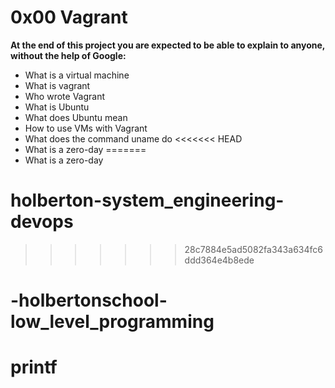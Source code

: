 # 0x00 Vagrant 

**At the end of this project you are expected to be able to explain to anyone, without the help of Google:**

- What is a virtual machine
- What is vagrant
- Who wrote Vagrant
- What is Ubuntu
- What does Ubuntu mean
- How to use VMs with Vagrant
- What does the command uname do
<<<<<<< HEAD
- What is a zero-day
=======
- What is a zero-day
# holberton-system_engineering-devops
>>>>>>> 28c7884e5ad5082fa343a634fc6ddd364e4b8ede
# -holbertonschool-low_level_programming
# printf
